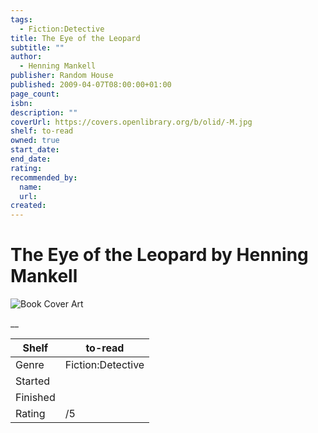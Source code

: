 ```yaml
---
tags:
  - Fiction:Detective
title: The Eye of the Leopard
subtitle: ""
author:
  - Henning Mankell
publisher: Random House
published: 2009-04-07T08:00:00+01:00
page_count:
isbn:
description: ""
coverUrl: https://covers.openlibrary.org/b/olid/-M.jpg
shelf: to-read
owned: true
start_date:
end_date:
rating:
recommended_by:
  name:
  url:
created:
---
```


# The Eye of the Leopard by Henning Mankell

![Book Cover Art](https://covers.openlibrary.org/b/olid/-M.jpg)

__

| Shelf | to-read |
| --- | --- |
| Genre | Fiction:Detective |
| Started |  |
| Finished |  |
| Rating | /5 |

